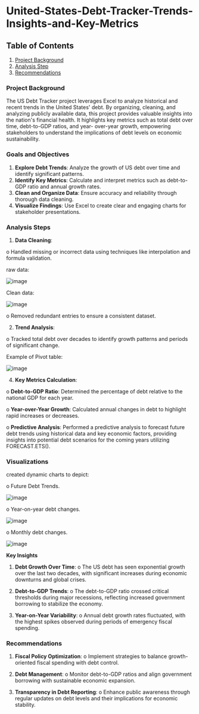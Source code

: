 # United-States-Debt-Tracker-Trends-Insights-and-Key-Metrics

## Table of Contents
1. [Project Background](#project-background)
2. [Analysis Step](#Analysis-Steps)
4. [Recommendations](#Recommendations)

### Project Background 
The US Debt Tracker project leverages Excel to analyze historical and recent trends
in the United States&#39; debt. By organizing, cleaning, and analyzing publicly available
data, this project provides valuable insights into the nation&#39;s financial health. It
highlights key metrics such as total debt over time, debt-to-GDP ratios, and year-
over-year growth, empowering stakeholders to understand the implications of debt
levels on economic sustainability.

### Goals and Objectives
1. **Explore Debt Trends**: Analyze the growth of US debt over time and identify
significant patterns.
2. **Identify Key Metrics**: Calculate and interpret metrics such as debt-to-GDP
ratio and annual growth rates.
3. **Clean and Organize Data**: Ensure accuracy and reliability through thorough
data cleaning.
4. **Visualize Findings**: Use Excel to create clear and engaging charts for
stakeholder presentations.

### Analysis Steps
1. **Data Cleaning**:
   
o Handled missing or incorrect data using techniques like interpolation
and formula validation.

raw data: 

![image](https://github.com/user-attachments/assets/f35bc914-c919-45e7-b2b1-1adcaae54d48)

Clean data: 

![image](https://github.com/user-attachments/assets/fb4459fe-6c80-4b00-addf-e228db1ba5a7)


o Removed redundant entries to ensure a consistent dataset.

2. **Trend Analysis**:
   
o Tracked total debt over decades to identify growth patterns and periods
of significant change.

Example of Pivot table:

![image](https://github.com/user-attachments/assets/27a4d2dc-9cdc-458a-babb-5d10386ecd82)


4. **Key Metrics Calculation**:
   
o **Debt-to-GDP Ratio**: Determined the percentage of debt relative to the
national GDP for each year.

o **Year-over-Year Growth**: Calculated annual changes in debt to highlight
rapid increases or decreases.

o **Predictive Analysis**: Performed a predictive analysis to forecast future debt trends using historical data and key economic factors, providing insights into potential debt scenarios for the coming years utilizing FORECAST.ETS().



### Visualizations

created dynamic charts to depict:

o Future Debt Trends.

![image](https://github.com/user-attachments/assets/507a6b1c-4f28-49a9-b659-b7a349de120a)

o Year-on-year debt changes.

![image](https://github.com/user-attachments/assets/acef8699-03e4-4499-932e-edf06b68a872)

o Monthly debt changes.

![image](https://github.com/user-attachments/assets/cb7d1d32-0cbb-4f16-ba75-d518187687d1)

**Key Insights**
1. **Debt Growth Over Time**:
o The US debt has seen exponential growth over the last two decades,
with significant increases during economic downturns and global
crises.

2. **Debt-to-GDP Trends**:
o The debt-to-GDP ratio crossed critical thresholds during major
recessions, reflecting increased government borrowing to stabilize the
economy.

3. **Year-on-Year Variability**:
o Annual debt growth rates fluctuated, with the highest spikes observed
during periods of emergency fiscal spending.

### Recommendations
1. **Fiscal Policy Optimization**:
o Implement strategies to balance growth-oriented fiscal spending with
debt control.

2. **Debt Management**:
o Monitor debt-to-GDP ratios and align government borrowing with
sustainable economic expansion.

3. **Transparency in Debt Reporting**:
o Enhance public awareness through regular updates on debt levels and
their implications for economic stability.
